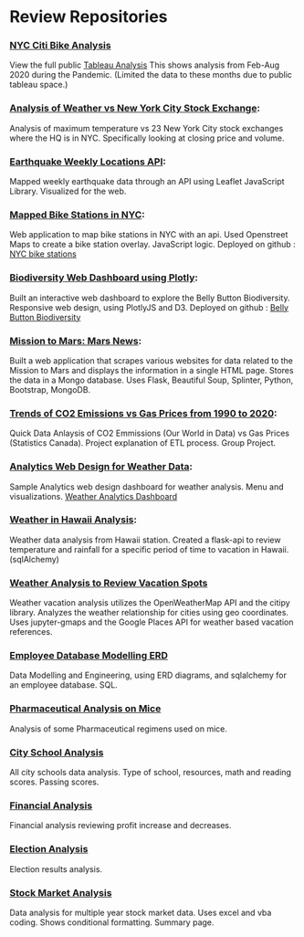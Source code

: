 
# Review Repositories

### [NYC Citi Bike Analysis](https://github.com/SherryKennedy/Citi_Bike_Analysis0)
View the full public [Tableau Analysis](https://public.tableau.com/app/profile/sherry.kennedy/viz/CitiBikeAnalyticsFebToAug2020/CitiBikeAnalyticsFebAug2020)
This shows analysis from Feb-Aug 2020 during the Pandemic. (Limited the data to these months due to public tableau space.)  


### [Analysis of Weather vs New York City Stock Exchange](https://github.com/SherryKennedy/Weather_vs_NYSE_Analysis): 
Analysis of maximum temperature vs 23 New York City stock exchanges where the HQ is in NYC. 
Specifically looking at closing price and volume. 

### [Earthquake Weekly Locations API](https://github.com/SherryKennedy/Earthquake_Leaflet):
Mapped weekly earthquake data through an API using Leaflet JavaScript Library. Visualized for the web.

### [Mapped Bike Stations in NYC](https://github.com/SherryKennedy/Bike_Stations_USA):
Web application to map bike stations in NYC with an api. Used Openstreet Maps to create a bike station overlay. JavaScript logic.
Deployed on github : [NYC bike stations](https://sherrykennedy.github.io/Bike_Stations_USA/)

### [Biodiversity Web Dashboard using Plotly](https://github.com/SherryKennedy/Plotly_Web_Dashboard_BioDiversity):
Built an interactive web dashboard to explore the Belly Button Biodiversity. Responsive web design, using PlotlyJS and D3.
Deployed on github : [Belly Button Biodiversity](https://sherrykennedy.github.io/Plotly_Web_Dashboard_BioDiversity/)

### [Mission to Mars: Mars News](https://github.com/SherryKennedy/web-scraping):
Built a web application that scrapes various websites for data related to the Mission to Mars and displays the information in a single HTML page. Stores the data in a Mongo database. Uses Flask, Beautiful Soup, Splinter, Python, Bootstrap, MongoDB.

### [Trends of CO2 Emissions vs Gas Prices from 1990 to 2020](https://github.com/SherryKennedy/ETL-Project):
Quick Data Anlaysis of CO2 Emmissions (Our World in Data) vs Gas Prices (Statistics Canada). Project explanation of ETL process. Group Project. 

### [Analytics Web Design for Weather Data](https://github.com/SherryKennedy/Web-Design-Challenge):
Sample Analytics web design dashboard for weather analysis. Menu and visualizations. [Weather Analytics Dashboard](https://sherrykennedy.github.io/Web-Design-Challenge/index.html)

### [Weather in Hawaii Analysis](https://github.com/SherryKennedy/sqlalchemy_challenge):
Weather data analysis from Hawaii station. Created a flask-api to review temperature and rainfall for a specific period of time to vacation in Hawaii. (sqlAlchemy)

### [Weather Analysis to Review Vacation Spots](https://github.com/SherryKennedy/WeatherVacationAnalysis_api)
Weather vacation analysis utilizes the OpenWeatherMap API and the citipy library. Analyzes the weather relationship for cities using geo coordinates. Uses jupyter-gmaps and the Google Places API for weather based vacation references.

### [Employee Database Modelling ERD](https://github.com/SherryKennedy/sql_challenge)
Data Modelling and Engineering, using ERD diagrams, and sqlalchemy for an employee database. SQL.

### [Pharmaceutical Analysis on Mice](https://github.com/SherryKennedy/Pharmaceutical-Analysis)
Analysis of some Pharmaceutical regimens used on mice.

### [City School Analysis](https://github.com/SherryKennedy/Pandas_School_Analysis)
All city schools data analysis. Type of school, resources, math and reading scores. Passing scores.

### [Financial Analysis](https://github.com/SherryKennedy/Python_Financial_Analysis_Election_Analysis/tree/main/PyBank)
Financial analysis reviewing profit increase and decreases. 

### [Election Analysis](https://github.com/SherryKennedy/Python_Financial_Analysis_Election_Analysis/tree/main/PyPoll)
Election results analysis. 

### [Stock Market Analysis](https://github.com/SherryKennedy/vba-DataAnalysis-StockMarket)
Data analysis for multiple year stock market data. Uses excel and vba coding. Shows conditional formatting. Summary page.
